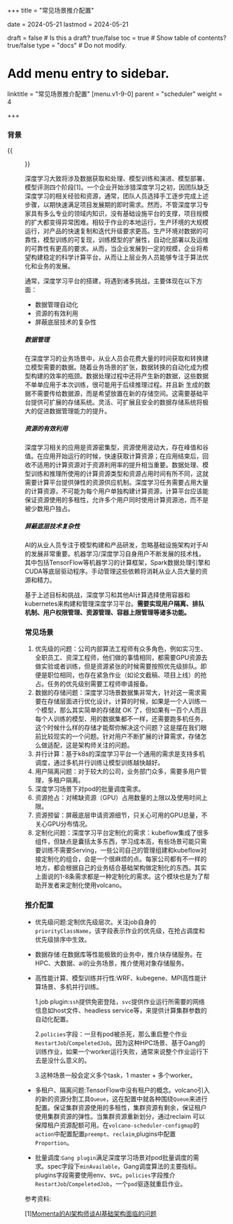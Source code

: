 +++
title =  "常见场景推介配置"

date = 2024-05-21
lastmod = 2024-05-21

draft = false  # Is this a draft? true/false
toc = true  # Show table of contents? true/false
type = "docs"  # Do not modify.

# Add menu entry to sidebar.
linktitle = "常见场景推介配置"
[menu.v1-9-0]
  parent = "scheduler"
  weight = 4

+++





### 背景

{{<figure library="1" src="ai1.png" title="AI开发流程">}}

深度学习大致将涉及数据获取和处理、模型训练和演进、模型部署、模型评测四个阶段[1]。一个企业开始涉猎深度学习之初，因团队缺乏深度学习的相关经验和资源，通常，团队人员选择手工逐步完成上述步骤，以期快速满足项目发展期的即时需求。然而，不管深度学习专家具有多么专业的领域内知识，没有基础设施平台的支撑，项目规模的扩大都变得异常困难。相较于作业的本地运行，生产环境的大规模运行，对产品的快速复制和迭代升级要求更高。生产环境对数据的可靠性，模型训练的可复现，训练模型的扩展性，自动化部署以及运维的可靠性有更高的要求。从而，当企业发展到一定的规模，企业将希望构建稳定的科学计算平台，从而让上层业务人员能够专注于算法优化和业务的发展。

通常，深度学习平台的搭建，将遇到诸多挑战，主要体现在以下方面：

- 数据管理自动化
- 资源的有效利用
- 屏蔽底层技术的复杂性



##### 数据管理

在深度学习的业务场景中，从业人员会花费大量的时间获取和转换建立模型需要的数据。随着业务场景的扩张，数据转换的自动化成为模型构建的效率的瓶颈。数据处理过程中还将产生新的数据，这些数据不单单应用于本次训练，很可能用于后续推理过程。并且新 生成的数据不需要传给数据源，而是希望放置在新的存储空间。这需要基础平台提供可扩展的存储系统。灵活、可扩展且安全的数据存储系统将极大的促进数据管理能力的提升。

##### 资源的有效利用

深度学习相关的应用是资源密集型，资源使用波动大，存在峰值和谷值。在应用开始运行的时候，快速获取计算资源；在应用结束后，回收不适用的计算资源对于资源利用率的提升相当重要。数据处理、模型训练和推理所使用的计算资源类型和资源占用时间有所不同，这就需要计算平台提供弹性的资源供应机制。深度学习任务需要占用大量的计算资源，不可能为每个用户单独构建计算资源，计算平台应该能保证资源使用的多租性，允许多个用户同时使用计算资源池，而不是被少数用户独占。

##### 屏蔽底层技术复杂性

AI的从业人员专注于模型构建和产品研发，忽略基础设施架构对于AI的发展非常重要。机器学习/深度学习自身用户不断发展的技术栈，其中包括TensorFlow等机器学习的计算框架，Spark数据处理引擎和CUDA等底层驱动程序。手动管理这些依赖将消耗从业人员大量的资源和精力。

 

基于上述目标和挑战，深度学习和其他AI计算选择使用容器和kubernetes来构建和管理深度学习平台。**需要实现用户隔离、排队机制、用户权限管理、资源管理、容器上限管理等诸多功能。**



### 常见场景

1. 优先级的问题：公司内部算法工程师有众多角色，例如实习生、全职员工、资深工程师，他们做的事情相同，都需要GPU资源去做实验或者训练，但是资源紧张的时候需要按照优先级排队。即便是职位相同，也存在紧急作业（如论文截稿、项目上线）的抢占。任务的优先级别需要工程师申请报备。
2. 数据的存储问题：深度学习场景数据集非常大，针对这一需求需要在存储层面进行优化设计。计算的时候，如果是一个人训练一个模型，那么其实简单的存储就 OK 了，但如果有一百个人而且每个人训练的模型、用的数据集都不一样，还需要跑多机任务，这个时候什么样的存储才能帮你解决这个问题？这是摆在我们眼前比较现实的一个问题。针对用户不断扩展的计算需求，存储怎么做适配，这是架构师关注的问题。
3. 并行计算：基于k8s的深度学习平台一个通用的需求是支持多机调度，通过多机并行训练让模型训练越快越好。
4. 用户隔离问题：对于较大的公司，业务部门众多，需要多用户管理，多租户隔离。 
5. 深度学习场景下对pod的批量调度需求。
6. 资源抢占：对稀缺资源（GPU）占用数量的上限以及使用时间上限。
7. 资源预留：屏蔽底层申请资源细节，只关心可用的GPU总量，不关心GPU分布情况。
8. 定制化问题：深度学习平台定制化的需求：kubeflow集成了很多组件，但缺点是囊括太多东西，学习成本高，有些场景可能只需要训练不需要Serving，一些公司自己的管理组建和kubeflow对接定制化的组合，会是一个很麻烦的点。每家公司都有不一样的地方，都会根据自己的业务结合基础架构做定制化的东西。其实上面说的1-8条需求都是一种定制化的需求。这个模块也是为了帮助开发者来定制化使用volcano。



### 推介配置

- 优先级问题:定制优先级层次。关注job自身的`priorityClassName`，该字段表示作业的优先级，在抢占调度和优先级排序中生效。

- 数据存储:在数据库等性能极致的业务中，推介块存储服务。在HPC、大数据、ai的业务场景，推介使用对象存储服务。

- 高性能计算、模型训练并行性:WRF、kubegene、MPI高性能计算场景、多机并行训练。

  1.job plugin:`ssh`提供免密登陆，`svc`提供作业运行所需要的网络信息如host文件、headless service等，来提供计算集群参数的自动化配置。

  2.`policies`字段：一旦有pod被杀死，那么重启整个作业`RestartJob`/`CompeletedJob`。因为这种HPC场景、基于Gang的训练作业，如果一个worker运行失败，通常来说整个作业运行下去是没什么意义的。

  3.这种场景一般会定义多个task，1 master + 多个worker。

- 多租户、隔离问题:TensorFlow中没有租户的概念。volcano引入的新的资源分割工具`Queue`，这在配置中就各种围绕`Queue`来进行配置。保证集群资源使用的多租性，集群资源有剩余，保证租户使用集群资源的弹性。当集群资源重新划分，通过reclaim 可以保障租户资源配额可用。在`volcano-scheduler-configmap`的`action`中配置配置`preempt`、`reclaim`,plugins中配置`Proportion`。

- 批量调度:`Gang plugin`满足深度学习场景对pod批量调度的需求。spec字段下`minAvailable`，Gang调度算法的主要指标。plugins字段需要使用env、svc。`policies`字段推介`RestartJob`/`CompeletedJob`，一个`pod`驱逐就重启作业。



参考资料:

[1][Momenta的AI架构师谈AI基础架构面临的问题 ](https://zhuanlan.zhihu.com/p/75634193)

